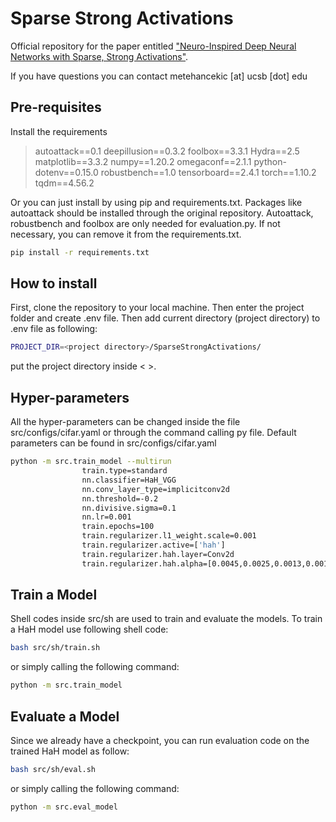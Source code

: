 # Sparse Strong Activations

Official repository for the paper entitled ["Neuro-Inspired Deep Neural Networks with Sparse, Strong Activations"](https://arxiv.org/abs/2202.13074 "Metehan Cekic, Can Bakiskan, Upamanyu Madhow"). 

If you have questions you can contact metehancekic [at] ucsb [dot] edu

## Pre-requisites

Install the requirements

> autoattack==0.1
> deepillusion==0.3.2
> foolbox==3.3.1
> Hydra==2.5
> matplotlib==3.3.2
> numpy==1.20.2
> omegaconf==2.1.1
> python-dotenv==0.15.0
> robustbench==1.0
> tensorboard==2.4.1
> torch==1.10.2
> tqdm==4.56.2

Or you can just install by using pip and requirements.txt. Packages like autoattack should be installed through the original repository. Autoattack, robustbench and foolbox are only needed for evaluation.py. If not necessary, you can remove it from the requirements.txt.

```bash
pip install -r requirements.txt
```

## How to install

First, clone the repository to your local machine. Then enter the project folder and create .env file. Then add current directory (project directory) to .env file as following:

```bash
PROJECT_DIR=<project directory>/SparseStrongActivations/
```
put the project directory inside < >.

## Hyper-parameters

All the hyper-parameters can be changed inside the file src/configs/cifar.yaml or through the command calling py file. Default parameters can be found in src/configs/cifar.yaml

```bash
python -m src.train_model --multirun
                train.type=standard
                nn.classifier=HaH_VGG
                nn.conv_layer_type=implicitconv2d
                nn.threshold=-0.2
                nn.divisive.sigma=0.1
                nn.lr=0.001
                train.epochs=100
                train.regularizer.l1_weight.scale=0.001
                train.regularizer.active=['hah']
                train.regularizer.hah.layer=Conv2d
                train.regularizer.hah.alpha=[0.0045,0.0025,0.0013,0.001,0.0008,0.0005,0.0,0.0,0.0,0.0,0.0,0.0,0.0]
```

## Train a Model

Shell codes inside src/sh are used to train and evaluate the models. To train a HaH model use following shell code:

```bash
bash src/sh/train.sh
```
or simply calling the following command:

```bash
python -m src.train_model
```

## Evaluate a Model

Since we already have a checkpoint, you can run evaluation code on the trained HaH model as follow:

```bash
bash src/sh/eval.sh
```

or simply calling the following command:

```bash
python -m src.eval_model
```

